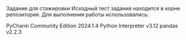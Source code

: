 
Задание для стажировки
Исходный тест задания находится в корне репозитория.
Для выполнения работы использовались:

PyCharm Community Edition 2024.1.4
Python Interpreter v3.12
pandas v2.2.3
